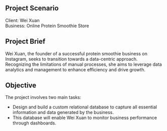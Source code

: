 ## Project Scenario

Client: Wei Xuan </br>
Business: Online Protein Smoothie Store

## Project Brief
Wei Xuan, the founder of a successful protein smoothie business on Instagram, seeks to transition towards a data-centric approach. Recognizing the limitations of manual processes, she aims to leverage data analytics and management to enhance efficiency and drive growth.

## Objective
The project involves two main tasks:
+ Design and build a custom relational database to capture all essential information and data generated by the business. 
+ This database will enable Wei Xuan to monitor business performance through dashboards.









